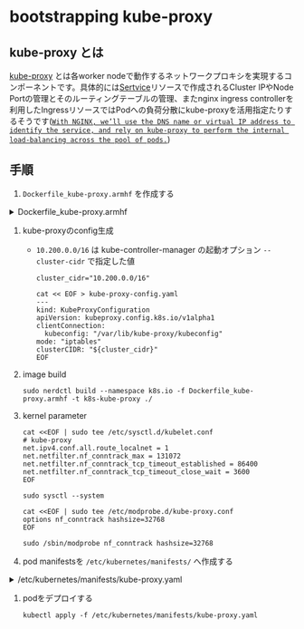 # bootstrapping kube-proxy

## kube-proxy とは

[kube-proxy](https://kubernetes.io/docs/concepts/overview/components/#kube-proxy) とは各worker nodeで動作するネットワークプロキシを実現するコンポーネントです。具体的には[Sertvice](https://kubernetes.io/docs/concepts/services-networking/service/)リソースで作成されるCluster IPやNode Portの管理とそのルーティングテーブルの管理、またnginx ingress controllerを利用したIngressリソースではPodへの負荷分散にkube-proxyを活用指定たりするそうです([`With NGINX, we’ll use the DNS name or virtual IP address to identify the service, and rely on kube-proxy to perform the internal load-balancing across the pool of pods.`](https://github.com/nginxinc/kubernetes-ingress/blob/v1.12.1/examples/tcp-udp/README.md))

## 手順

1. `Dockerfile_kube-proxy.armhf` を作成する
  <details><summary>Dockerfile_kube-proxy.armhf</summary>
    ```
    cat << 'EOF' > Dockerfile_kube-proxy.armhf
    FROM arm64v8/ubuntu:bionic

    ARG VERSION="v1.22.0"
    ARG ARCH="arm64"

    RUN set -ex \
      && apt update \
      && apt install -y wget \
      && apt clean \
      && wget -P /usr/bin/ https://dl.k8s.io/$VERSION/bin/linux/$ARCH/kube-proxy \
      && chmod +x /usr/bin/kube-proxy \
      && install -o root -g root -m 755 -d /var/lib/kube-proxy \
      && install -o root -g root -m 755 -d /etc/kubernetes/config

    COPY kube-proxy-config.yaml /var/lib/kube-proxy/kube-proxy-config.yaml
    COPY kube-proxy.kubeconfig /var/lib//kube-proxy/kubeconfig

    ENTRYPOINT ["/usr/bin/kube-proxy"]
    EOF
    ```
  </details>

1. kube-proxyのconfig生成
    - `10.200.0.0/16` は kube-controller-manager の起動オプション `--cluster-cidr` で指定した値
      ```
      cluster_cidr="10.200.0.0/16"

      cat << EOF > kube-proxy-config.yaml
      ---
      kind: KubeProxyConfiguration
      apiVersion: kubeproxy.config.k8s.io/v1alpha1
      clientConnection:
        kubeconfig: "/var/lib/kube-proxy/kubeconfig"
      mode: "iptables"
      clusterCIDR: "${cluster_cidr}"
      EOF
      ```

1. image build
   ```
   sudo nerdctl build --namespace k8s.io -f Dockerfile_kube-proxy.armhf -t k8s-kube-proxy ./
   ```

1. kernel parameter
   ```
   cat <<EOF | sudo tee /etc/sysctl.d/kubelet.conf
   # kube-proxy
   net.ipv4.conf.all.route_localnet = 1
   net.netfilter.nf_conntrack_max = 131072
   net.netfilter.nf_conntrack_tcp_timeout_established = 86400
   net.netfilter.nf_conntrack_tcp_timeout_close_wait = 3600
   EOF

   sudo sysctl --system

   cat <<EOF | sudo tee /etc/modprobe.d/kube-proxy.conf
   options nf_conntrack hashsize=32768
   EOF

   sudo /sbin/modprobe nf_conntrack hashsize=32768
   ```

1. pod manifestsを `/etc/kubernetes/manifests/` へ作成する
  <details><summary>/etc/kubernetes/manifests/kube-proxy.yaml</summary>
    ```
    sudo mkdir -p /etc/kubernetes/manifests

    cat << EOF | sudo tee /etc/kubernetes/manifests/kube-proxy.yaml
    ---
    apiVersion: apps/v1
    kind: DaemonSet
    metadata:
      name: kube-proxy
      namespace: kube-system
      labels:
        component: kube-proxy
        # TODO
        # master nodeにaddon-managerを導入したらコメント外す
        # addonmanager.kubernetes.io/mode=Reconcile
    spec:
      selector:
        matchLabels:
          name: kube-proxy
      # https://kubernetes.io/docs/tasks/manage-daemon/update-daemon-set/#performing-a-rolling-update
      updateStrategy:
        type: RollingUpdate
        rollingUpdate:
          maxUnavailable: 1
      template:
        # template 以下はpod templates
        #   (apiVersionやkindをもたないことを除いては、Podのテンプレートと同じスキーマ)
        #   https://kubernetes.io/ja/docs/concepts/workloads/controllers/daemonset/
        metadata:
          labels:
            name: kube-proxy
          annotations:
            scheduler.alpha.kubernetes.io/critical-pod: ''
        spec:
          # https://kubernetes.io/docs/tasks/administer-cluster/guaranteed-scheduling-critical-addon-pods/
          priorityClassName: system-node-critical
          hostNetwork: true
          containers:
            - name: kube-proxy
              image: localhost/k8s-kube-proxy:latest
              securityContext:
                capabilities:
                  add:
                    - SYS_ADMIN
                    - NET_ADMIN
                    - NET_RAW
              command:
                - /usr/bin/kube-proxy
                - --config=/var/lib/kube-proxy/kube-proxy-config.yaml
              imagePullPolicy: IfNotPresent
              resources:
                requests:
                  cpu: "256m"
              volumeMounts:
              - name: conntrack-command
                mountPath: /usr/sbin/conntrack
              - name: iptables-command
                mountPath: /usr/sbin/iptables
              - name: iptables-restore-command
                mountPath: /usr/sbin/iptables-restore
              - name: iptables-save-command
                mountPath: /usr/sbin/iptables-save
              - name: xtables-lock-file
                mountPath: /run/xtables.lock
              - name: usr-lib-dir
                mountPath: /usr/lib
              - name: lib-dir
                mountPath: /lib
              - name: sys-dir
                mountPath: /sys
          volumes:
          - name: conntrack-command
            hostPath:
              path: /usr/sbin/conntrack
          - name: iptables-command
            hostPath:
              path: /usr/sbin/iptables
          - name: iptables-restore-command
            hostPath:
              path: /usr/sbin/iptables-restore
          - name: iptables-save-command
            hostPath:
              path: /usr/sbin/iptables-save
          - name: xtables-lock-file
            hostPath:
              path: /run/xtables.lock
          - name: usr-lib-dir
            hostPath:
              path: /usr/lib
          - name: lib-dir
            hostPath:
              path: /lib
          - name: sys-dir
            hostPath:
              path: /sys
    EOF
    ```
  </details>

1. podをデプロイする
   ```
   kubectl apply -f /etc/kubernetes/manifests/kube-proxy.yaml
   ```
